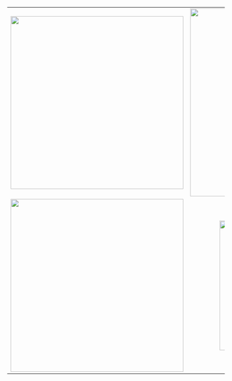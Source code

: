 <table>
  <tr>
    <td align="center"><img src="https://github-readme-stats.vercel.app/api?username=florkbr&theme=github_dark&title_color=39d353&hide_border=true" width="400px"/></td>
    <td align="center"><img src="https://streak-stats.demolab.com?user=florkbr&theme=github_dark&hide_border=true&border_radius=10" width="435px"/></td>
  </tr>
  <tr>
    <td align="center"><img src="https://github-readme-activity-graph.vercel.app/graph?username=florkbr&bg_color=0d1117&color=39d353&line=39d353&point=39d353&area=true&hide_border=true" width="400px"/></td>
    <td align="center"><img src="https://github-readme-stats.vercel.app/api/top-langs/?username=florkbr&theme=github_dark&title_color=39d353&hide_border=true&layout=compact" width="300px"/></td>
  </tr>
</table>

<!--
**florkbr/florkbr** is a ✨ _special_ ✨ repository because its `README.md` (this file) appears on your GitHub profile.

Here are some ideas to get you started:

- 🔭 I’m currently working on ...
- 🌱 I’m currently learning ...
- 👯 I’m looking to collaborate on ...
- 🤔 I’m looking for help with ...
- 💬 Ask me about ...
- 📫 How to reach me: ...
- 😄 Pronouns: ...
- ⚡ Fun fact: ...
-->

